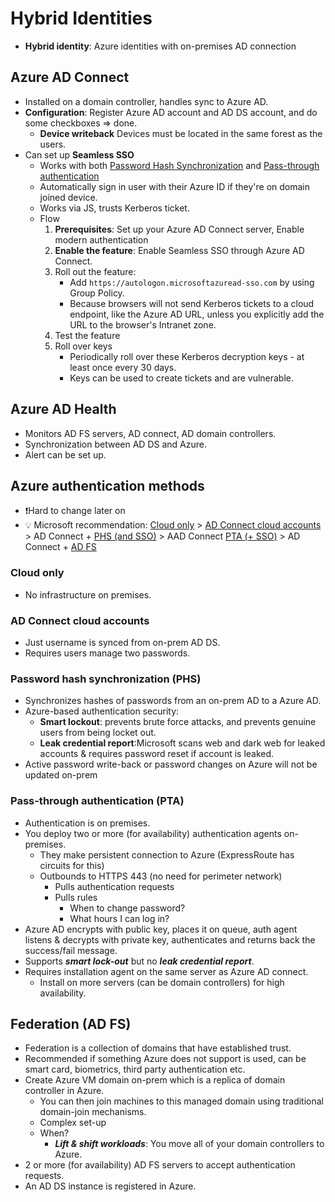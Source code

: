 # Hybrid Identities

- **Hybrid identity**: Azure identities with on-premises AD connection

## Azure AD Connect

- Installed on a domain controller, handles sync to Azure AD.
- **Configuration**: Register Azure AD account and AD DS account, and do some checkboxes => done.
  - **Device writeback** Devices must be located in the same forest as the users.
- Can set up **Seamless SSO**
  - Works with both [Password Hash Synchronization](#password-hash-synchronization-phs) and [Pass-through authentication](#pass-through-authentication-pta)
  - Automatically sign in user with their Azure ID if they're on domain joined device.
  - Works via JS, trusts Kerberos ticket.
  - Flow
    1. **Prerequisites**: Set up your Azure AD Connect server, Enable modern authentication
    2. **Enable the feature**: Enable Seamless SSO through Azure AD Connect.
    3. Roll out the feature:
        - Add `https://autologon.microsoftazuread-sso.com` by using Group Policy.
        - Because browsers will not send Kerberos tickets to a cloud endpoint, like the Azure AD URL, unless you explicitly add the URL to the browser's Intranet zone.
    4. Test the feature
    5. Roll over keys
        - Periodically roll over these Kerberos decryption keys - at least once every 30 days.
        - Keys can be used to create tickets and are vulnerable.

## Azure AD Health

- Monitors AD FS servers, AD connect, AD domain controllers.
- Synchronization between AD DS and Azure.
- Alert can be set up.

## Azure authentication methods

- ❗Hard to change later on
- 💡 Microsoft recommendation: [Cloud only](#cloud-only) > [AD Connect cloud accounts](#ad-connect-cloud-accounts) > AD Connect + [PHS (and SSO)](#password-hash-synchronization-phs) > AAD Connect [PTA (+ SSO)](#pass-through-authentication-pta) > AD Connect + [AD FS](#federation-ad-fs)

### Cloud only

- No infrastructure on premises.

### AD Connect cloud accounts

- Just username is synced from on-prem AD DS.
- Requires users manage two passwords.

### Password hash synchronization (PHS)

- Synchronizes hashes of passwords from an on-prem AD to a Azure AD.
- Azure-based authentication security:
  - **Smart lockout**: prevents brute force attacks, and prevents genuine users from being locket out.
  - **Leak credential report**:Microsoft scans web and dark web for leaked accounts & requires password reset if account is leaked.
- Active password write-back or password changes on Azure will not be updated on-prem

### Pass-through authentication (PTA)

- Authentication is on premises.
- You deploy two or more (for availability) authentication agents on-premises.
  - They make persistent connection to Azure (ExpressRoute has circuits for this)
  - Outbounds to HTTPS 443 (no need for perimeter network)
    - Pulls authentication requests
    - Pulls rules
      - When to change password?
      - What hours I can log in?
- Azure AD encrypts with public key, places it on queue, auth agent listens & decrypts with private key, authenticates and returns back the success/fail message.
- Supports ***smart lock-out*** but no ***leak credential report***.
- Requires installation agent on the same server as Azure AD connect.
  - Install on more servers (can be domain controllers) for high availability.

## Federation (AD FS)

- Federation is a collection of domains that have established trust.
- Recommended if something Azure does not support is used, can be smart card, biometrics, third party authentication etc.
- Create Azure VM domain on-prem which is a replica of domain controller in Azure.
  - You can then join machines to this managed domain using traditional domain-join mechanisms.
  - Complex set-up
  - When?
    - ***Lift & shift workloads***: You move all of your domain controllers to Azure.
- 2 or more (for availability) AD FS servers to accept authentication requests.
- An AD DS instance is registered in Azure.
